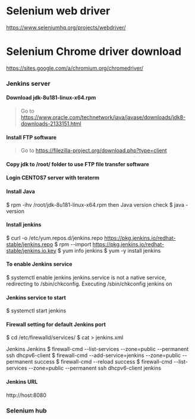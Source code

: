 # Selenium web driver
https://www.seleniumhq.org/projects/webdriver/

# Selenium Chrome driver download
https://sites.google.com/a/chromium.org/chromedriver/

### Jenkins server
#### Download jdk-8u181-linux-x64.rpm
> Go to https://www.oracle.com/technetwork/java/javase/downloads/jdk8-downloads-2133151.html

#### Install FTP software
> Go to https://filezilla-project.org/download.php?type=client

#### Copy jdk to /root/ folder to use FTP file transfer software

#### Login CENTOS7 server with teraterm

#### Install Java
$ rpm -ihv /root/jdk-8u181-linux-x64.rpm
then
Java version check
$ java -version

#### Install jenkins
$ curl -o /etc/yum.repos.d/jenkins.repo https://pkg.jenkins.io/redhat-stable/jenkins.repo
$ rpm --import https://pkg.jenkins.io/redhat-stable/jenkins.io.key
$ yum info jenkins
$ yum -y install jenkins

#### To enable Jenkins service
$ systemctl enable jenkins
jenkins.service is not a native service, redirecting to /sbin/chkconfig.
Executing /sbin/chkconfig jenkins on

#### Jenkins service to start
$ systemctl start jenkins

#### Firewall setting for default Jenkins port
$ cd /etc/firewalld/services/
$ cat > jenkins.xml
<?xml version="1.0" encoding="utf-8"?>
<service>
  <short>Jenkins</short>
  <description>Jenkins</description>
  <port protocol="tcp" port="8080"/>
</service>
$ firewall-cmd --list-services --zone=public --permanent
ssh dhcpv6-client
$ firewall-cmd --add-service=jenkins --zone=public --permanent
success
$ firewall-cmd --reload
success
$ firewall-cmd --list-services --zone=public --permanent
ssh dhcpv6-client jenkins

#### Jenkins URL
http://host:8080

### Selenium hub 
